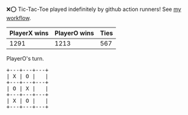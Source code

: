 :x::o: Tic-Tac-Toe played indefinitely by github action runners! See [my workflow](.github/workflows/play.yaml).

|PlayerX wins|PlayerO wins|Ties|
|-|-|-|
|1291|1213|567|

PlayerO's turn.

<pre>
+---+---+---+
| X | O |   |
+---+---+---+
| O | X |   |
+---+---+---+
| X | O |   |
+---+---+---+
</pre>